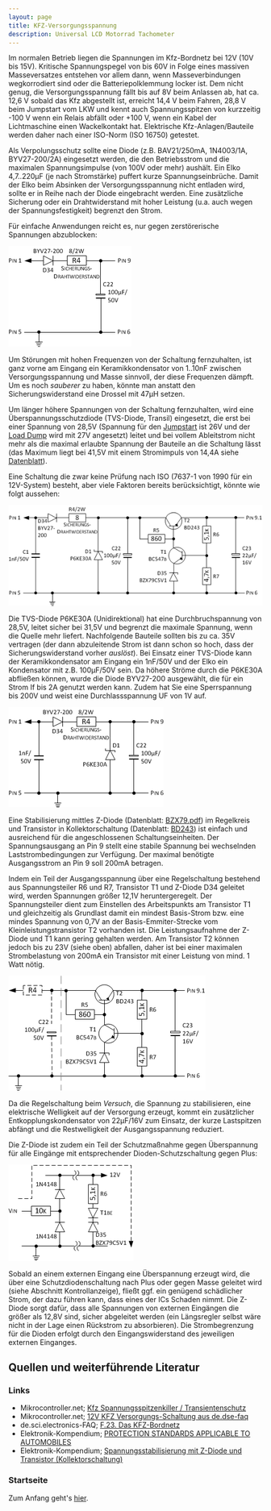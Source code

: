 ```yaml
---
layout: page
title: KFZ-Versorgungsspannung
description: Universal LCD Motorrad Tachometer
---
```


Im normalen Betrieb liegen die Spannungen im Kfz-Bordnetz bei 12V (10V bis 15V). Kritische Spannungspegel von bis 60V in Folge eines massiven Masseversatzes entstehen vor allem dann, wenn Masseverbindungen wegkorrodiert sind oder die Batteriepolklemmung locker ist. Dem nicht genug, die Versorgungsspannung fällt bis auf 8V beim Anlassen ab, hat ca. 12,6 V sobald das Kfz abgestellt ist, erreicht 14,4 V beim Fahren, 28,8 V beim Jumpstart vom LKW und kennt auch Spannungsspitzen von kurzzeitig -100 V wenn ein Relais abfällt oder +100 V, wenn ein Kabel der Lichtmaschine einen Wackelkontakt hat. Elektrische Kfz-Anlagen/Bauteile werden daher nach einer ISO-Norm (ISO 16750) getestet.

Als Verpolungsschutz sollte eine Diode (z.B. BAV21/250mA, 1N4003/1A, BYV27-200/2A) eingesetzt werden, die den Betriebsstrom und die maximalen Spannungsimpulse (von 100V oder mehr) aushält. Ein Elko 4,7..220μF (je nach Stromstärke) puffert kurze Spannungseinbrüche. Damit der Elko beim Absinken der Versorgungsspannung nicht entladen wird, sollte er in Reihe nach der Diode eingebracht werden. Eine zusätzliche Sicherung oder ein Drahtwiderstand mit hoher Leistung (u.a. auch wegen der Spannungsfestigkeit) begrenzt den Strom.

Für einfache Anwendungen reicht es, nur gegen zerstörerische Spannungen abzublocken:

![KFZ-Versorgungsspannung Abb. 1](../images/Versorgungsspannung_1.png)

Um Störungen mit hohen Frequenzen von der Schaltung fernzuhalten, ist ganz vorne am Eingang ein Keramikkondensator von 1..10nF zwischen Versorgungsspannung und Masse sinnvoll, der diese Frequenzen dämpft. Um es noch _sauberer_ zu haben, könnte man anstatt den Sicherungswiderstand eine Drossel mit 47μH setzen.

Um länger höhere Spannungen von der Schaltung fernzuhalten, wird eine Überspannungsschutzdiode (TVS-Diode, Transil) eingesetzt, die erst bei einer Spannung von 28,5V (Spannung für den [Jumpstart](https://en.wikipedia.org/wiki/Jump_start_(vehicle)) ist 26V und der [Load Dump](http://de.wikipedia.org/wiki/Load_Dump) wird mit 27V angesetzt) leitet und bei vollem Ableitstrom nicht mehr als die maximal erlaubte Spannung der Bauteile an die Schaltung lässt (das Maximum liegt bei 41,5V mit einem Stromimpuls von 14,4A siehe [Datenblatt](http://www.diodes.com/assets/Datasheets/ds21502.pdf)).

Eine Schaltung die zwar keine Prüfung nach ISO (7637-1 von 1990 für ein 12V-System) besteht, aber viele Faktoren bereits berücksichtigt, könnte wie folgt aussehen:

![KFZ-Versorgungsspannung (gesamt)](../images/Versorgungsspannung.png)

Die TVS-Diode P6KE30A (Unidirektional) hat eine Durchbruchspannung von 28,5V, leitet sicher bei 31,5V und begrenzt die maximale Spannung, wenn die Quelle mehr liefert. Nachfolgende Bauteile sollten bis zu ca. 35V vertragen (der dann abzuleitende Strom ist dann schon so hoch, dass der Sicherungswiderstand vorher _auslöst_). Bei Einsatz einer TVS-Diode kann der Keramikkondensator am Eingang ein 1nF/50V und der Elko ein Kondensator mit z.B. 100μF/50V sein. Da höhere Ströme durch die P6KE30A abfließen können, wurde die Diode BYV27-200 ausgewählt, die für ein Strom If bis 2A genutzt werden kann. Zudem hat Sie eine Sperrspannung bis 200V und weist eine Durchlassspannung UF von 1V auf.

![KFZ-Versorgungsspannung Abb. 2](../images/Versorgungsspannung_2.png)

Eine Stabilisierung mittles Z-Diode (Datenblatt: [BZX79.pdf](http://www.nxp.com/documents/data_sheet/BZX79.pdf)) im Regelkreis und Transistor in Kollektorschaltung (Datenblatt: [BD243](https://www.onsemi.com/pub/Collateral/BD243B-D.PDF)) ist einfach und ausreichend für die angeschlossenen Schaltungseinheiten. Der Spannungsausgang an Pin 9 stellt eine stabile Spannung bei wechselnden Laststrombedingungen zur Verfügung. Der maximal benötigte Ausgangsstrom an Pin 9 soll 200mA betragen. 

Indem ein Teil der Ausgangsspannung über eine Regelschaltung bestehend aus Spannungsteiler R6 und R7, Transistor T1 und Z-Diode D34 geleitet wird, werden Spannungen größer 12,1V heruntergeregelt. Der Spannungsteiler dient zum Einstellen des Arbeitspunkts am Transistor T1 und gleichzeitig als Grundlast damit ein mindest Basis-Strom bzw. eine mindes Spannung von 0,7V an der  Basis-Emmiter-Strecke vom Kleinleistungstransistor T2 vorhanden ist. Die Leistungsaufnahme der Z-Diode und T1 kann gering gehalten werden. Am Transistor T2 können jedoch bis zu 23V (siehe oben) abfallen, daher ist bei einer maximalen Strombelastung von 200mA ein Transistor mit einer Leistung von mind. 1 Watt nötig.

![KFZ-Versorgungsspannung Abb. 3](../images/Versorgungsspannung_3.png)

Da die Regelschaltung beim _Versuch_, die Spannung zu stabilisieren, eine elektrische Welligkeit auf der Versorgung erzeugt, kommt ein zusätzlicher Entkopplungskondensator von 22μF/16V zum Einsatz, der kurze Lastspitzen abfängt und die Restwelligkeit der Ausgangsspannung reduziert.

Die Z-Diode ist zudem ein Teil der Schutzmaßnahme gegen Überspannung für alle Eingänge mit entsprechender Dioden-Schutzschaltung gegen Plus:

![KFZ-Versorgungsspannung Abb. 4](../images/Versorgungsspannung_4.png)

Sobald an einem externen Eingang eine Überspannung erzeugt wird, die über eine Schutzdiodenschaltung nach Plus oder gegen Masse geleitet wird (siehe Abschnitt Kontrollanzeige), fließt ggf. ein genügend schädlicher Strom, der dazu führen kann, dass eines der ICs Schaden nimmt. Die Z-Diode sorgt dafür, dass alle Spannungen von externen Eingängen die größer als 12,8V sind, sicher abgeleitet werden (ein Längsregler selbst wäre nicht in der Lage einen Rückstrom zu absorbieren). Die Strombegrenzung für die Dioden erfolgt durch den Eingangswiderstand des jeweiligen externen Einganges.

## Quellen und weiterführende Literatur

### Links
- Mikrocontroller.net; [Kfz Spannungsspitzenkiller / Transientenschutz](http://www.mikrocontroller.net/articles/Kfz_Spannungsspitzenkiller_/_Transientenschutz)
- Mikrocontroller.net; [12V KFZ Versorgungs-Schaltung aus de.dse-faq](https://www.mikrocontroller.net/topic/392585)
- de.sci.electronics-FAQ; [F.23. Das KFZ-Bordnetz](http://www.dse-faq.elektronik-kompendium.de/dse-faq.htm#F.23)
- Elektronik-Kompendium; [PROTECTION STANDARDS APPLICABLE TO AUTOMOBILES](http://www.elektronik-kompendium.de/public/schaerer/FILES/sgs_pulsetest_auto.pdf)
- Elektronik-Kompendium; [Spannungsstabilisierung mit Z-Diode und Transistor (Kollektorschaltung)](https://www.elektronik-kompendium.de/sites/slt/0204131.htm)

### Startseite
Zum Anfang geht's [hier](../index.html).

